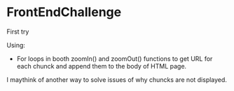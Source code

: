 # FrontEndChallenge
First try

Using:
- For loops in booth zoomIn() and zoomOut() functions to get URL for each chunck and append them to 
the body of HTML page. 

I maythink of another way to solve issues of why chuncks are not displayed.
